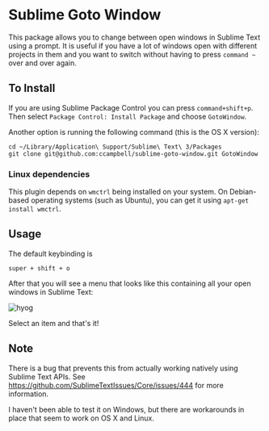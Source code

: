 # Sublime Goto Window

This package allows you to change between open windows in Sublime Text using a
prompt. It is useful if you have a lot of windows open with different projects
in them and you want to switch without having to press `command ~` over and over again.

## To Install

If you are using Sublime Package Control you can press ``command+shift+p``.  Then select ``Package Control: Install Package`` and choose ``GotoWindow``.

Another option is running the following command (this is the OS X version):

```
cd ~/Library/Application\ Support/Sublime\ Text\ 3/Packages
git clone git@github.com:ccampbell/sublime-goto-window.git GotoWindow
```

### Linux dependencies

This plugin depends on `wmctrl` being installed on your system. On Debian-based
operating systems (such as Ubuntu), you can get it using `apt-get install wmctrl`.

## Usage

The default keybinding is

```
super + shift + o
```

After that you will see a menu that looks like this containing all your open
windows in Sublime Text:

![hyog](https://cloud.githubusercontent.com/assets/259316/9324668/72ee20e8-455a-11e5-9f0d-9b89d19764ea.png)

Select an item and that's it!

## Note

There is a bug that prevents this from actually working natively using Sublime
Text APIs. See https://github.com/SublimeTextIssues/Core/issues/444 for more
information.

I haven't been able to test it on Windows, but there are workarounds in place
that seem to work on OS X and Linux.
